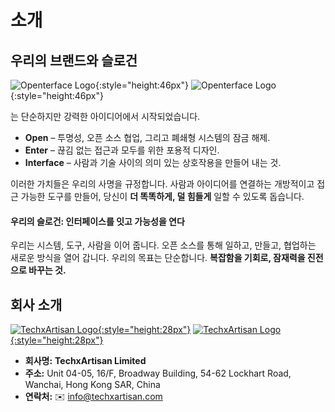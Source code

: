 # 소개

## 우리의 브랜드와 슬로건

![Openterface Logo](https://assets.openterface.com/images/openterface.svg#only-light){:style="height:46px"}
![Openterface Logo](https://assets.openterface.com/images/openterface_w.svg#only-dark){:style="height:46px"}

는 단순하지만 강력한 아이디어에서 시작되었습니다.

* **Open** – 투명성, 오픈 소스 협업, 그리고 폐쇄형 시스템의 잠금 해제.
* **Enter** – 끊김 없는 접근과 모두를 위한 포용적 디자인.
* **Interface** – 사람과 기술 사이의 의미 있는 상호작용을 만들어 내는 것.

이러한 가치들은 우리의 사명을 규정합니다. 사람과 아이디어를 연결하는 개방적이고 접근 가능한 도구를 만들어, 당신이 **더 똑똑하게, 덜 힘들게** 일할 수 있도록 돕습니다.

#### 우리의 슬로건: **인터페이스를 잇고 가능성을 연다**

우리는 시스템, 도구, 사람을 이어 줍니다.
오픈 소스를 통해 일하고, 만들고, 협업하는 새로운 방식을 열어 갑니다.
우리의 목표는 단순합니다. **복잡함을 기회로, 잠재력을 진전으로 바꾸는 것.**

## 회사 소개

[![TechxArtisan Logo](https://assets.openterface.com/images/logo_txa_b.svg#only-light){:style="height:28px"}](https://techxartisan.com)
[![TechxArtisan Logo](https://assets.openterface.com/images/logo_txa_w.svg#only-dark){:style="height:28px"}](https://techxartisan.com)

- **회사명:** **TechxArtisan Limited**  
- **주소:** Unit 04-05, 16/F, Broadway Building, 54-62 Lockhart Road, Wanchai, Hong Kong SAR, China
- **연락처:** ✉️ [info@techxartisan.com](mailto:info@techxartisan.com)  


